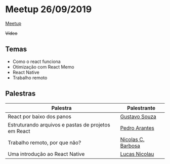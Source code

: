 # Meetup 26/09/2019

[Meetup](https://www.meetup.com/opensanca/events/264382291/)

~~Vídeo~~

## Temas

- Como o react funciona
- Otimização com React Memo
- React Native
- Trabalho remoto

## Palestras

| Palestra                                            | Palestrante                                                  |
| --------------------------------------------------- | ------------------------------------------------------------ |
| React por baixo dos panos                           | [Gustavo Souza](https://github.com/gsasouza)                 |
| Estruturando arquivos e pastas de projetos em React | [Pedro Arantes](http://github.com/arantespp)                 |
| Trabalho remoto, por que não?                       | [Nicolas C. Barbosa](https://www.github.com/nicolascbarbosa) |
| Uma introdução ao React Native                      | [Lucas Nicolau](http://github.com/lcsvcn)                    |
